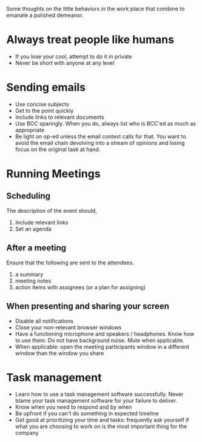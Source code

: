 Some thoughts on the little behaviors in the work place that combine to emanate a polished demeanor. 

# Always treat people like humans

 * If you lose your cool, attempt to do it in private
 * Never be short with anyone at any level

# Sending emails

* Use concise subjects
* Get to the point quickly
* Include links to relevant documents
* Use BCC sparingly. When you do, always list who is BCC'ed as much as appropriate
* Be light on op-ed unless the email context calls for that. You want to avoid the email chain devolving into a stream of opinions and losing focus on the original task at hand.

# Running Meetings

## Scheduling

The description of the event should,
1. Include relevant links
1. Set an agenda

## After a meeting

Ensure that the following are sent to the attendees.
1. a summary
1. meeting notes
1. action items with assignees (or a plan for assigning)

## When presenting and sharing your screen

 * Disable all notifications
 * Close your non-relevant browser windows
 * Have a functioning microphone and speakers / headphones. Know how to use them. Do not have background noise. Mute when applicable. 
 * When applicable: open the meeting participants window in a different window than the window you share

# Task management

* Learn how to use a task management software successfully. Never blame your task management software for your failure to deliver. 
* Know when you need to respond and by when
* Be upfront if you can't do something in expected timeline
* Get good at prioritizing your time and tasks: frequently ask yourself if what you are choosing to work on is the most important thing for the company

